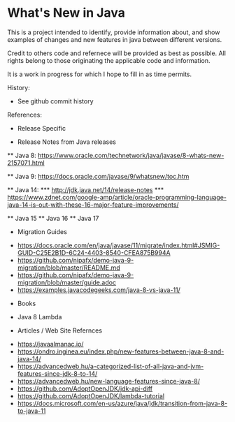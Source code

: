 What's New in Java
===================
This is a project intended to identify, provide information about, and show examples of changes and new features in java between different versions.

Credit to others code and refernece will be provided as best as possible.  All rights belong to those originating the applicable code and information.

It is a work in progress for which I hope to fill in as time permits.

History:
- See github commit history

References:
- Release Specific

 * Release Notes from Java releases
 
** Java 8: https://www.oracle.com/technetwork/java/javase/8-whats-new-2157071.html

** Java 9: https://docs.oracle.com/javase/9/whatsnew/toc.htm

** Java 14: 
*** http://jdk.java.net/14/release-notes
*** https://www.zdnet.com/google-amp/article/oracle-programming-language-java-14-is-out-with-these-16-major-feature-improvements/

** Java 15
** Java 16
** Java 17

- Migration Guides

* https://docs.oracle.com/en/java/javase/11/migrate/index.html#JSMIG-GUID-C25E2B1D-6C24-4403-8540-CFEA875B994A
* https://github.com/nipafx/demo-java-9-migration/blob/master/README.md
* https://github.com/nipafx/demo-java-9-migration/blob/master/guide.adoc
* https://examples.javacodegeeks.com/java-8-vs-java-11/

 

- Books
 * Java 8 Lambda
 
- Articles / Web Site Refernces
* https://javaalmanac.io/
* https://ondro.inginea.eu/index.php/new-features-between-java-8-and-java-14/
* https://advancedweb.hu/a-categorized-list-of-all-java-and-jvm-features-since-jdk-8-to-14/
* https://advancedweb.hu/new-language-features-since-java-8/
* https://github.com/AdoptOpenJDK/jdk-api-diff
* https://github.com/AdoptOpenJDK/lambda-tutorial
* https://docs.microsoft.com/en-us/azure/java/jdk/transition-from-java-8-to-java-11
